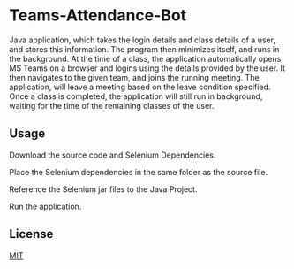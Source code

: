 # Teams-Attendance-Bot

Java application, which takes the login details and class details of a user, and stores this information.
The program then minimizes itself, and runs in the background. At the time of a class, the application automatically opens MS Teams on a browser and logins using the details provided by the user. It then navigates to the given team, and joins the running meeting. 
The application, will leave a meeting based on the leave condition specified.
Once a class is completed, the application will still run in background, waiting for the time of the remaining classes of the user.


## Usage

Download the source code and Selenium Dependencies.

Place the Selenium dependencies in the same folder as the source file.

Reference the Selenium jar files to the Java Project.

Run the application.

## License

[MIT](https://choosealicense.com/licenses/mit/)

